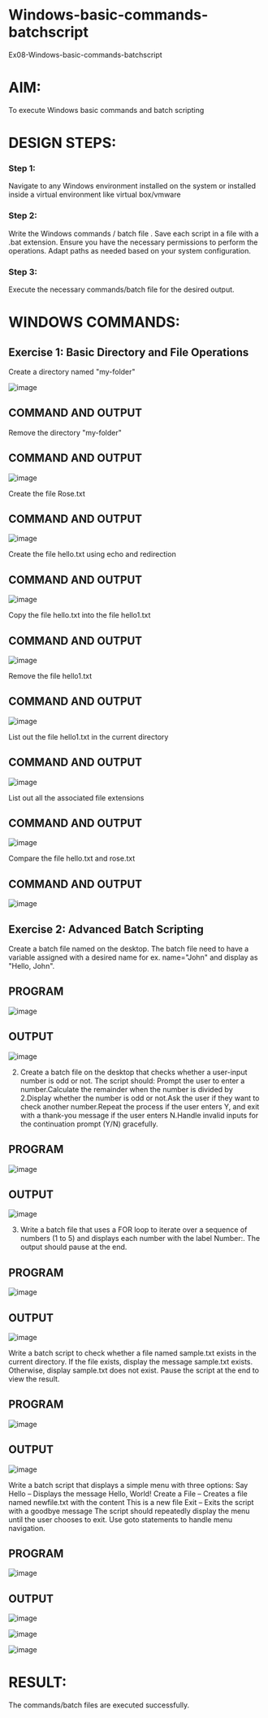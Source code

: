 # Windows-basic-commands-batchscript
Ex08-Windows-basic-commands-batchscript

# AIM:
To execute Windows basic commands and batch scripting

# DESIGN STEPS:

### Step 1:

Navigate to any Windows environment installed on the system or installed inside a virtual environment like virtual box/vmware 

### Step 2:

Write the Windows commands / batch file . Save each script in a file with a .bat extension. Ensure you have the necessary permissions to perform the operations. Adapt paths as needed based on your system configuration.
### Step 3:

Execute the necessary commands/batch file for the desired output. 




# WINDOWS COMMANDS:

## Exercise 1: Basic Directory and File Operations

Create a directory named "my-folder"

![image](https://github.com/user-attachments/assets/3f60289c-e4a7-4112-bdd5-dd77d7ac5add)



## COMMAND AND OUTPUT

Remove the directory "my-folder"

## COMMAND AND OUTPUT

![image](https://github.com/user-attachments/assets/75209643-557e-400c-9c62-f708ed4257a6)



Create the file Rose.txt

## COMMAND AND OUTPUT

![image](https://github.com/user-attachments/assets/e30b09da-7a3f-434f-9393-3712df1f09d0)


Create the file hello.txt using echo and redirection

## COMMAND AND OUTPUT

![image](https://github.com/user-attachments/assets/7fec6a9b-c150-4fc7-b007-3dca65f97c68)


Copy the file hello.txt into the file hello1.txt

## COMMAND AND OUTPUT

![image](https://github.com/user-attachments/assets/1bb21e51-fb9b-441a-87d1-d23c3a4761c3)


Remove the file hello1.txt

## COMMAND AND OUTPUT

![image](https://github.com/user-attachments/assets/77c82a24-3a86-4630-bb16-bcd8f5dfe645)


List out the file hello1.txt in the current directory

## COMMAND AND OUTPUT

![image](https://github.com/user-attachments/assets/ee89d58d-a48e-4a64-a3cf-4684dbe49beb)


List out all the associated file extensions 

## COMMAND AND OUTPUT

![image](https://github.com/user-attachments/assets/3537a6f5-e50a-463a-b9c0-30729792fb59)



Compare the file hello.txt and rose.txt

## COMMAND AND OUTPUT

![image](https://github.com/user-attachments/assets/d76d1f6d-b656-4904-9d1c-57b23fa446ee)


## Exercise 2: Advanced Batch Scripting

Create a batch file named on the desktop. The batch file need to have a variable assigned with a desired name for ex. name="John" and display as "Hello, John".

## PROGRAM

![image](https://github.com/user-attachments/assets/5a9e84de-362d-4a14-a618-a5f88e14846f)


## OUTPUT


![image](https://github.com/user-attachments/assets/57977093-c662-4441-ac01-6e48087967cc)




2. Create a batch file  on the desktop that checks whether a user-input number is odd or not. The script should:
   Prompt the user to enter a number.Calculate the remainder when the number is divided by 2.Display whether the number is odd or not.Ask the user if they want to check another number.Repeat the process if the user enters Y, and exit with a thank-you message if the user enters N.Handle invalid inputs for the continuation prompt (Y/N) gracefully.

## PROGRAM

![image](https://github.com/user-attachments/assets/78303eb8-90af-4f49-8c19-92b75b1feeac)

## OUTPUT

![image](https://github.com/user-attachments/assets/1bfce28a-a987-4862-bf2b-b0dc3e8425a1)

3. Write a batch file that uses a FOR loop to iterate over a sequence of numbers (1 to 5) and displays each number with the label Number:. The output should pause at the end.

## PROGRAM 

![image](https://github.com/user-attachments/assets/3ab71c2a-bcde-4f64-ab2e-506669a1af7c)


## OUTPUT

![image](https://github.com/user-attachments/assets/46adcb04-22fd-4413-bca6-0fa6e91d57b6)

Write a batch script to check whether a file named sample.txt exists in the current directory. If the file exists, display the message sample.txt exists. Otherwise, display sample.txt does not exist. Pause the script at the end to view the result.

## PROGRAM 

![image](https://github.com/user-attachments/assets/ba42bea9-f53c-4731-a7ca-4eb1ef368641)

## OUTPUT

![image](https://github.com/user-attachments/assets/873a7e6d-7fc7-429b-a71a-f8b8fe0ab9a7)


Write a batch script that displays a simple menu with three options:
Say Hello – Displays the message Hello, World!
Create a File – Creates a file named newfile.txt with the content This is a new file
Exit – Exits the script with a goodbye message
The script should repeatedly display the menu until the user chooses to exit. Use goto statements to handle menu navigation.

## PROGRAM

![image](https://github.com/user-attachments/assets/74d8aba5-95a2-4fb3-8b4c-a4d26e3c1fc8)

## OUTPUT

![image](https://github.com/user-attachments/assets/d8188e74-d161-4a3d-b021-2dc0c49fee3a)

![image](https://github.com/user-attachments/assets/8bd9fffe-9dab-40a8-8210-f9db320887df)

![image](https://github.com/user-attachments/assets/43b94927-4644-4e09-8285-39df1c9f12fc)


# RESULT:
The commands/batch files are executed successfully.

